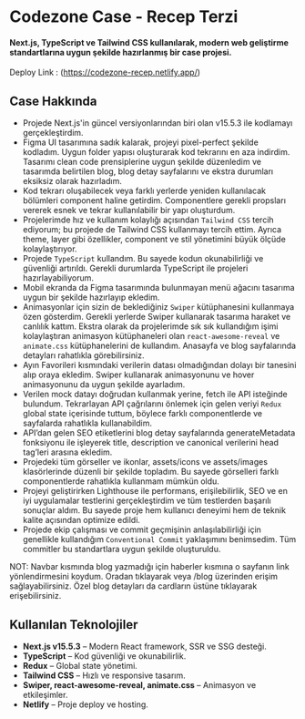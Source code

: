 # Codezone Case - Recep Terzi
#### Next.js, TypeScript ve Tailwind CSS kullanılarak, modern web geliştirme standartlarına uygun şekilde hazırlanmış bir case projesi.
Deploy Link : (https://codezone-recep.netlify.app/)

## Case Hakkında
-  Projede Next.js'in güncel versiyonlarından biri olan v15.5.3 ile kodlamayı gerçekleştirdim.
-  Figma UI tasarımına sadık kalarak, projeyi pixel-perfect şekilde kodladım. Uygun folder yapısı oluşturarak kod tekrarını en aza indirdim. Tasarımı clean code prensiplerine uygun şekilde düzenledim ve tasarımda belirtilen blog, blog detay sayfalarını ve ekstra durumları eksiksiz olarak hazırladım.
-  Kod tekrarı oluşabilecek veya farklı yerlerde yeniden kullanılacak bölümleri component haline getirdim. Componentlere gerekli propsları vererek esnek ve tekrar kullanılabilir bir yapı oluşturdum.
-  Projelerimde hız ve kullanım kolaylığı açısından `Tailwind CSS` tercih ediyorum; bu projede de Tailwind CSS kullanmayı tercih ettim. Ayrıca theme, layer gibi özellikler, component ve stil yönetimini büyük ölçüde kolaylaştırıyor.
-  Projede `TypeScript` kullandım. Bu sayede kodun okunabilirliği ve güvenliği artırıldı. Gerekli durumlarda TypeScript ile projeleri hazırlayabiliyorum.
-  Mobil ekranda da Figma tasarımında bulunmayan menü ağacını tasarıma uygun bir şekilde hazırlayıp ekledim.
-  Animasyonlar için sizin de beklediğiniz `Swiper` kütüphanesini kullanmaya özen gösterdim. Gerekli yerlerde Swiper kullanarak tasarıma haraket ve canlılık kattım. Ekstra olarak da projelerimde sık sık kullandığım işimi kolaylaştıran animasyon kütüphaneleri olan `react-awesome-reveal` ve `animate.css` kütüphanelerini de kullandım. Anasayfa ve blog sayfalarında detayları rahatlıkla görebilirsiniz.
-  Ayın Favorileri kısmındaki verilerin datası olmadığından dolayı bir tanesini alıp oraya ekledim. Swiper kullanarak animasyonunu ve hover animasyonunu da uygun şekilde ayarladım.
-  Verilen mock datayı doğrudan kullanmak yerine, fetch ile API isteğinde bulundum. Tekrarlayan API çağrılarını önlemek için gelen veriyi `Redux` global state içerisinde tuttum, böylece farklı componentlerde ve sayfalarda rahatlıkla kullanabildim.
-  API’dan gelen SEO etiketlerini blog detay sayfalarında generateMetadata fonksiyonu ile işleyerek title, description ve canonical verilerini head tag’leri arasına ekledim.
-  Projedeki tüm görseller ve ikonlar, assets/icons ve assets/images klasörlerinde düzenli bir şekilde topladım. Bu sayede görselleri farklı componentlerde rahatlıkla kullanmam mümkün oldu.
-  Projeyi geliştirirken Lighthouse ile performans, erişilebilirlik, SEO ve en iyi uygulamalar testlerini gerçekleştirdim ve tüm testlerden başarılı sonuçlar aldım. Bu sayede proje hem kullanıcı deneyimi hem de teknik kalite açısından optimize edildi.
-  Projede ekip çalışması ve commit geçmişinin anlaşılabilirliği için genellikle kullandığım `Conventional Commit` yaklaşımını benimsedim. Tüm commitler bu standartlara uygun şekilde oluşturuldu.
  
NOT: Navbar kısmında blog yazmadığı için haberler kısmına o sayfanın link yönlendirmesini koydum. Oradan tıklayarak veya /blog üzerinden erişim sağlayabilirsiniz. Özel blog detayları da cardların üstüne tıklayarak erişebilirsiniz.

## Kullanılan Teknolojiler
- **Next.js v15.5.3** – Modern React framework, SSR ve SSG desteği.
- **TypeScript** – Kod güvenliği ve okunabilirlik.
- **Redux** – Global state yönetimi.
- **Tailwind CSS** – Hızlı ve responsive tasarım.
- **Swiper, react-awesome-reveal, animate.css** – Animasyon ve etkileşimler.
- **Netlify** – Proje deploy ve hosting.
